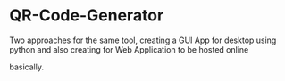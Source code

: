 # QR-Code-Generator
Two approaches for the same tool, creating a GUI App for desktop using python and also creating for Web Application to be hosted online

basically.
